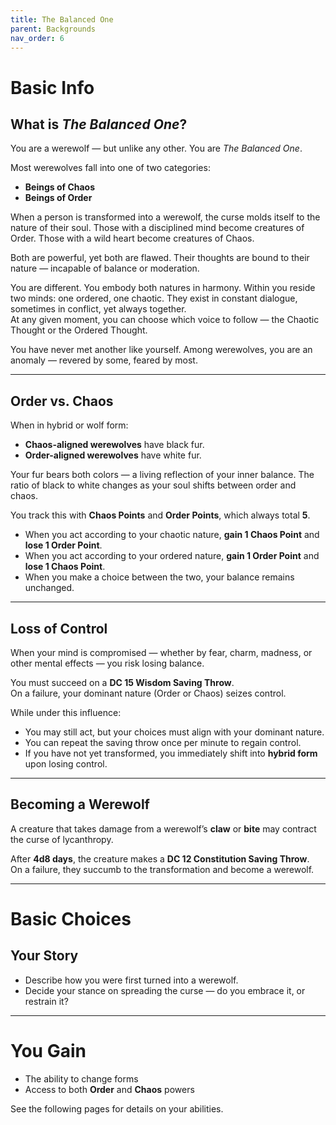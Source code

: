 ```yaml
---
title: The Balanced One
parent: Backgrounds
nav_order: 6
---
```



# Basic Info

## What is *The Balanced One*?

You are a werewolf — but unlike any other. You are *The Balanced One*.

Most werewolves fall into one of two categories:
- **Beings of Chaos**
- **Beings of Order**

When a person is transformed into a werewolf, the curse molds itself to the nature of their soul. Those with a disciplined mind become creatures of Order. Those with a wild heart become creatures of Chaos.

Both are powerful, yet both are flawed. Their thoughts are bound to their nature — incapable of balance or moderation.

You are different. You embody both natures in harmony. Within you reside two minds: one ordered, one chaotic. They exist in constant dialogue, sometimes in conflict, yet always together.  
At any given moment, you can choose which voice to follow — the Chaotic Thought or the Ordered Thought.

You have never met another like yourself. Among werewolves, you are an anomaly — revered by some, feared by most.

---

## Order vs. Chaos

When in hybrid or wolf form:
- **Chaos-aligned werewolves** have black fur.
- **Order-aligned werewolves** have white fur.

Your fur bears both colors — a living reflection of your inner balance. The ratio of black to white changes as your soul shifts between order and chaos.

You track this with **Chaos Points** and **Order Points**, which always total **5**.

- When you act according to your chaotic nature, **gain 1 Chaos Point** and **lose 1 Order Point**.  
- When you act according to your ordered nature, **gain 1 Order Point** and **lose 1 Chaos Point**.  
- When you make a choice between the two, your balance remains unchanged.

---

## Loss of Control

When your mind is compromised — whether by fear, charm, madness, or other mental effects — you risk losing balance.

You must succeed on a **DC 15 Wisdom Saving Throw**.  
On a failure, your dominant nature (Order or Chaos) seizes control.

While under this influence:
- You may still act, but your choices must align with your dominant nature.  
- You can repeat the saving throw once per minute to regain control.  
- If you have not yet transformed, you immediately shift into **hybrid form** upon losing control.

---

## Becoming a Werewolf

A creature that takes damage from a werewolf’s **claw** or **bite** may contract the curse of lycanthropy.

After **4d8 days**, the creature makes a **DC 12 Constitution Saving Throw**.  
On a failure, they succumb to the transformation and become a werewolf.

---

# Basic Choices

## Your Story

- Describe how you were first turned into a werewolf.  
- Decide your stance on spreading the curse — do you embrace it, or restrain it?

---

# You Gain

- The ability to change forms  
- Access to both **Order** and **Chaos** powers  

See the following pages for details on your abilities.